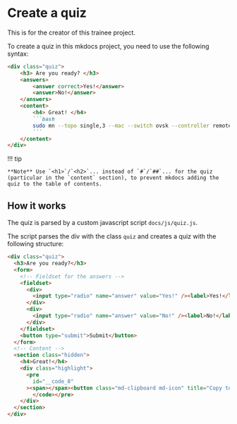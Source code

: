 # Create a quiz

This is for the creator of this trainee project.

To create a quiz in this mkdocs project, you need to use the following syntax:

````markdown
<div class="quiz">
    <h3> Are you ready? </h3>
    <answers>
        <answer correct>Yes!</answer>
        <answer>No!</answer>
    </answers>
    <content> 
        <h4> Great! </h4>
        ```bash
        sudo mn --topo single,3 --mac --switch ovsk --controller remote
        ```
    </content>
</div>
````

!!! tip

    **Note** Use `<h1>`/`<h2>`... instead of `#`/`##`... for the quiz (particular in the `content` section), to prevent mkdocs adding the quiz to the table of contents.

## How it works

The quiz is parsed by a custom javascript script `docs/js/quiz.js`.

The script parses the div with the class `quiz` and creates a quiz with the following structure:

```html
<div class="quiz">
  <h3>Are you ready?</h3>
  <form>
    <!-- Fieldset for the answers -->
    <fieldset>
      <div>
        <input type="radio" name="answer" value="Yes!" /><label>Yes!</label>
      </div>
      <div>
        <input type="radio" name="answer" value="No!" /><label>No!</label>
      </div>
    </fieldset>
    <button type="submit">Submit</button>
  </form>
  <!-- Content -->
  <section class="hidden">
    <h4>Great!</h4>
    <div class="highlight">
      <pre
        id="__code_0"
      ><span></span><button class="md-clipboard md-icon" title="Copy to clipboard" data-clipboard-target="#__code_0 > code"></button><code>sudo<span class="w"> </span>mn<span class="w"> </span>--topo<span class="w"> </span>single,3<span class="w"> </span>--mac<span class="w"> </span>--switch<span class="w"> </span>ovsk<span class="w"> </span>--controller<span class="w"> </span>remote
        </code></pre>
    </div>
  </section>
</div>
```
